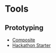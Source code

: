 # Tools

## Prototyping

* [Composite](http://www.getcomposite.com/)
* [Hackathon Starter](https://github.com/sahat/hackathon-starter)